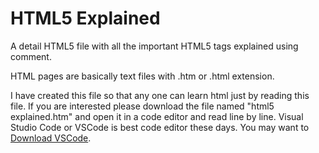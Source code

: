 # HTML5 Explained
A detail HTML5 file with all the important HTML5 tags explained using comment.

HTML pages are basically text files with .htm or .html extension.

I have created this file so that any one can learn html just by reading this file. If you are interested please download the file named "html5 explained.htm" and open it in a code editor and read line by line. Visual Studio Code or VSCode is best code editor these days. You may want to [Download VSCode](https://code.visualstudio.com/).
